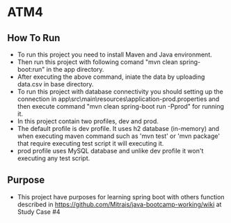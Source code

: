 # ATM4

## How To Run
- To run this project you need to install Maven and Java environment.
- Then run this project with following comand "mvn clean spring-boot:run" in the app directory.
- After executing the above command, iniate the data by uploading data.csv in base directory.
- To run this project with database connectivity you should setting up the connection in app\src\main\resources\application-prod.properties and then execute command "mvn clean spring-boot run -Pprod" for running it.
- In this project contain two profiles, dev and prod. 
- The default profile is dev profile. It uses h2 database (in-memory) and when executing maven command such as 'mvn test' or 'mvn package' that require executing test script it will executing it.
- prod profile uses MySQL database and unlike dev profile it won't executing any test script.

## Purpose
- This project have purposes for learning spring boot with others function described in https://github.com/Mitrais/java-bootcamp-working/wiki at Study Case #4